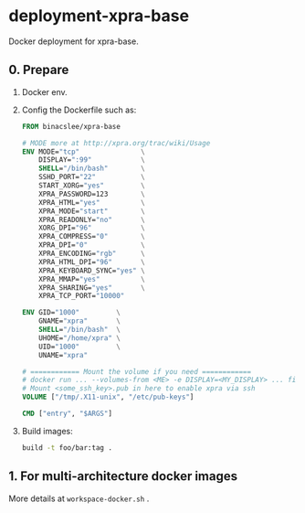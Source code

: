 # deployment-xpra-base
Docker deployment for xpra-base.

## 0. Prepare

1.  Docker env.

2.  Config the Dockerfile such as:

    ```Dockerfile
    FROM binacslee/xpra-base

    # MODE more at http://xpra.org/trac/wiki/Usage
    ENV MODE="tcp"               \
        DISPLAY=":99"            \
        SHELL="/bin/bash"        \
        SSHD_PORT="22"           \
        START_XORG="yes"         \
        XPRA_PASSWORD=123        \
        XPRA_HTML="yes"          \
        XPRA_MODE="start"        \
        XPRA_READONLY="no"       \
        XORG_DPI="96"            \
        XPRA_COMPRESS="0"        \
        XPRA_DPI="0"             \
        XPRA_ENCODING="rgb"      \
        XPRA_HTML_DPI="96"       \
        XPRA_KEYBOARD_SYNC="yes" \
        XPRA_MMAP="yes"          \
        XPRA_SHARING="yes"       \
        XPRA_TCP_PORT="10000"

    ENV GID="1000"         \
        GNAME="xpra"       \
        SHELL="/bin/bash"  \
        UHOME="/home/xpra" \
        UID="1000"         \
        UNAME="xpra"

    # ============ Mount the volume if you need ============
    # docker run ... --volumes-from <ME> -e DISPLAY=<MY_DISPLAY> ... firefox
    # Mount <some_ssh_key>.pub in here to enable xpra via ssh
    VOLUME ["/tmp/.X11-unix", "/etc/pub-keys"]

    CMD ["entry", "$ARGS"]
    ```
3.  Build images:

    ```sh
    build -t foo/bar:tag .
    ```


## 1. For multi-architecture docker images

More details at `workspace-docker.sh` .
